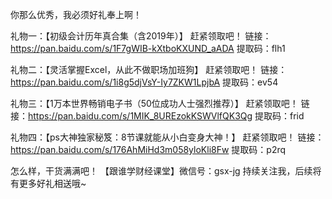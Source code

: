  你那么优秀，我必须好礼奉上啊！ 

 礼物一：【初级会计历年真合集（含2019年）】
赶紧领取吧！
链接：https://pan.baidu.com/s/1F7gWIB-kXtboKXUND_aADA 
提取码：flh1  

 礼物二：【灵活掌握Excel，从此不做职场加班狗】 
赶紧领取吧！
链接：https://pan.baidu.com/s/1i8g5djVsY-Iy7ZKW1LpjbA 
提取码：ev54  

 礼物三：【1万本世界畅销电子书（50位成功人士强烈推荐）】
赶紧领取吧！ 
链接：https://pan.baidu.com/s/1MIK_8UREzokKSWVlfQK3Qg 
提取码：frid  

礼物四：【ps大神独家秘笈：8节课就能从小白变身大神！】
赶紧领取吧！ 
链接：https://pan.baidu.com/s/176AhMiHd3m058yloKli8Fw 
提取码：p2rq 
 

怎么样，干货满满吧！
【跟谁学财经课堂】微信号：gsx-jg
持续关注我，后续将有更多好礼相送哦~
